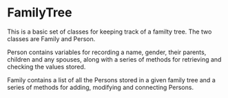 # FamilyTree

This is a basic set of classes for keeping track of a familty tree. The two classes are Family and Person.

Person contains variables for recording a name, gender, their parents, children and any spouses, along with a series of methods for retrieving and checking the values stored.

Family contains a list of all the Persons stored in a given family tree and a series of methods for adding, modifying and connecting Persons.
